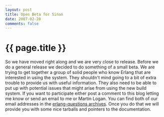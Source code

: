 ```yaml
---
layout: post
title: Open Beta for Sinan
date: 2007-02-28
comments: false
---
```


{{ page.title }}
================

So we have moved right along and we are very close to release. Before
we do a general release we decided to do something of a small beta. We
are trying to get together a group of solid people who know Erlang
that are interested in using the system. They shouldn't mind going to
a bit of extra trouble to provide us with useful information. They
also need to be able to put up with potential issues that might arise
from using the new build system. If you want to participate either
post a comment to this blog letting me know or send an email to me or
Martin Logan. You can find both of our email addresses in the
[erlang-questions archives](http://www.erlang.org/faq.html). Once you
do that we will provide you with some nice tarballs and pointers to
the documentation.
